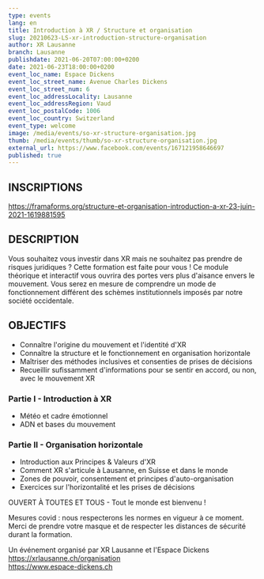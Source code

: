 ```yaml
---
type: events
lang: en
title: Introduction à XR / Structure et organisation
slug: 20210623-LS-xr-introduction-structure-organisation
author: XR Lausanne
branch: Lausanne
publishdate: 2021-06-20T07:00:00+0200
date: 2021-06-23T18:00:00+0200
event_loc_name: Espace Dickens
event_loc_street_name: Avenue Charles Dickens
event_loc_street_num: 6
event_loc_addressLocality: Lausanne
event_loc_addressRegion: Vaud
event_loc_postalCode: 1006
event_loc_country: Switzerland
event_type: welcome
image: /media/events/so-xr-structure-organisation.jpg
thumb: /media/events/thumb/so-xr-structure-organisation.jpg
external_url: https://www.facebook.com/events/167121958646697
published: true
---
```

## INSCRIPTIONS
<https://framaforms.org/structure-et-organisation-introduction-a-xr-23-juin-2021-1619881595>

## DESCRIPTION
Vous souhaitez vous investir dans XR mais ne souhaitez pas prendre de risques juridiques ? Cette formation est faite pour vous ! Ce module théorique et interactif vous ouvrira des portes vers plus d'aisance envers le mouvement. Vous serez en mesure de comprendre un mode de fonctionnement différent des schèmes institutionnels imposés par notre société occidentale.

## OBJECTIFS
- Connaître l'origine du mouvement et l'identité d'XR
- Connaître la structure et le fonctionnement en organisation horizontale
- Maîtriser des méthodes inclusives et consenties de prises de décisions
- Recueillir sufissamment d'informations pour se sentir en accord, ou non, avec le mouvement XR 
  
### Partie I - Introduction à XR
- Météo et cadre émotionnel
- ADN et bases du mouvement 
  
### Partie II - Organisation horizontale
- Introduction aux Principes & Valeurs d'XR
- Comment XR s'articule à Lausanne, en Suisse et dans le monde
- Zones de pouvoir, consentement et principes d'auto-organisation
- Exercices sur l'horizontalité et les prises de décisions
  
OUVERT À TOUTES ET TOUS - Tout le monde est bienvenu !

Mesures covid : nous respecterons les normes en vigueur à ce moment. Merci de prendre votre masque et de respecter les distances de sécurité durant la formation. 

Un événement organisé par XR Lausanne et l'Espace Dickens\
<https://xrlausanne.ch/organisation>\
<https://www.espace-dickens.ch>
